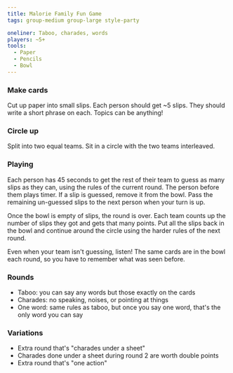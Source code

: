 ```yaml
---
title: Malorie Family Fun Game
tags: group-medium group-large style-party

oneliner: Taboo, charades, words
players: ~5+
tools:
  - Paper
  - Pencils
  - Bowl
---
```

### Make cards
Cut up paper into small slips. Each person should get ~5 slips. They should write a short phrase on each. Topics can be anything!

### Circle up
Split into two equal teams. Sit in a circle with the two teams interleaved.

### Playing
Each person has 45 seconds to get the rest of their team to guess as many slips as they can, using the rules of the current round. The person before them plays timer. If a slip is guessed, remove it from the bowl. Pass the remaining un-guessed slips to the next person when your turn is up.

Once the bowl is empty of slips, the round is over. Each team counts up the number of slips they got and gets that many points. Put all the slips back in the bowl and continue around the circle using the harder rules of the next round.

Even when your team isn't guessing, listen! The same cards are in the bowl each round, so you have to remember what was seen before.

### Rounds
* Taboo: you can say any words but those exactly on the cards
* Charades: no speaking, noises, or pointing at things
* One word: same rules as taboo, but once you say one word, that's the only word you can say

### Variations
* Extra round that's "charades under a sheet"
* Charades done under a sheet during round 2 are worth double points
* Extra round that's "one action"
